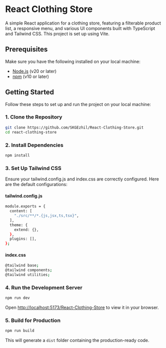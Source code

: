 # React Clothing Store

A simple React application for a clothing store, featuring a filterable product list, a responsive menu, and various UI components built with TypeScript and Tailwind CSS. This project is set up using Vite.

## Prerequisites

Make sure you have the following installed on your local machine:

- [Node.js](https://nodejs.org/) (v20 or later)
- [npm](https://www.npmjs.com/) (v10 or later)

## Getting Started

Follow these steps to set up and run the project on your local machine:

### 1. Clone the Repository

```bash
git clone https://github.com/SKGEzhil/React-Clothing-Store.git
cd react-clothing-store
```

### 2. Install Dependencies

```bash
npm install
```

### 3. Set Up Tailwind CSS
Ensure your tailwind.config.js and index.css are correctly configured. Here are the default configurations:

#### tailwind.config.js
```bash
module.exports = {
  content: [
    "./src/**/*.{js,jsx,ts,tsx}",
  ],
  theme: {
    extend: {},
  },
  plugins: [],
};
```

#### index.css
```bash
@tailwind base;
@tailwind components;
@tailwind utilities;
```

### 4. Run the Development Server

```bash
npm run dev
```

Open [http://localhost:5173/React-Clothing-Store](http://localhost:5173/React-Clothing-Store) to view it in your browser.

### 5. Build for Production

```bash
npm run build
```

This will generate a `dist` folder containing the production-ready code.

